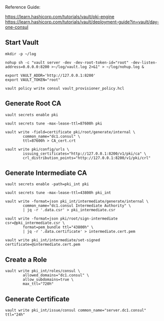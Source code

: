 


Reference Guide:

https://learn.hashicorp.com/tutorials/vault/pki-engine
https://learn.hashicorp.com/tutorials/vault/deployment-guide?in=vault/day-one-consul

## Start Vault

```
mkdir -p ~/log
```

```
nohup sh -c "vault server -dev -dev-root-token-id="root" -dev-listen-address=0.0.0.0:8200 >~/log/vault.log 2>&1" > ~/log/nohup.log &
```

```
export VAULT_ADDR='http://127.0.0.1:8200'
export VAULT_TOKEN="root"
```

```
vault policy write consul vault_provisioner_policy.hcl
```

## Generate Root CA

```
vault secrets enable pki
```

```
vault secrets tune -max-lease-ttl=87600h pki
```

```
vault write -field=certificate pki/root/generate/internal \
        common_name="dc1.consul" \
        ttl=87600h > CA_cert.crt
```

```
vault write pki/config/urls \
        issuing_certificates="http://127.0.0.1:8200/v1/pki/ca" \
        crl_distribution_points="http://127.0.0.1:8200/v1/pki/crl"
```

## Generate Intermediate CA

```
vault secrets enable -path=pki_int pki
```

```
vault secrets tune -max-lease-ttl=43800h pki_int
```

```
vault write -format=json pki_int/intermediate/generate/internal \
        common_name="dc1.consul Intermediate Authority" \
        | jq -r '.data.csr' > pki_intermediate.csr
```

```
vault write -format=json pki/root/sign-intermediate csr=@pki_intermediate.csr \
        format=pem_bundle ttl="43800h" \
        | jq -r '.data.certificate' > intermediate.cert.pem
```

```
vault write pki_int/intermediate/set-signed certificate=@intermediate.cert.pem
```

## Create a Role

```
vault write pki_int/roles/consul \
        allowed_domains="dc1.consul" \
        allow_subdomains=true \
        max_ttl="720h"
```

## Generate Certificate

```
vault write pki_int/issue/consul common_name="server.dc1.consul" ttl="24h"
```



